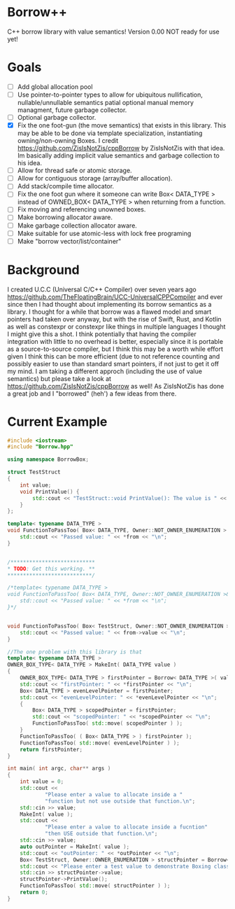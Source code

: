 # Borrow++

C++ borrow library with value semantics! Version 0.00 NOT ready for use yet!

# Goals
- [ ] Add global allocation pool 
- [ ] Use pointer-to-pointer types to allow for ubiquitous nullification, nullable/unnullable semantics patial optional manual memory managment, future garbage collector. 
- [ ] Optional garbage collector. 
- [x] Fix the one foot-gun (the move semantics) that exists in this library. This may be able to be done via template specialization, instantiating owning/non-owning Boxes. I credit https://github.com/ZisIsNotZis/cppBorrow by ZisIsNotZis with that idea. Im basically adding implicit value semantics and garbage collection to his idea. 
- [ ] Allow for thread safe or atomic storage. 
- [ ] Allow for contiguous storage (array/buffer allocation). 
- [ ] Add stack/compile time allocator. 
- [ ] Fix the one foot gun where it someone can write Box< DATA_TYPE > instead of OWNED_BOX< DATA_TYPE > when returning from a function.
- [ ] Fix moving and referencing unowned boxes.
- [ ] Make borrowing allocator aware.
- [ ] Make garbage collection allocator aware.
- [ ] Make suitable for use atomic-less with lock free programing
- [ ] Make "borrow vector/list/container"

# Background

I created U.C.C (Universal C/C++ Compiler) over seven years ago https://github.com/TheFloatingBrain/UCC-UniversalCPPCompiler 
and ever since then I had thought about implementing its borrow semantics as a library. I thought for a while that borrow was a flawed model and smart 
pointers had taken over anyway, but with the rise of Swift, Rust, and Kotlin as well as constexpr or constexpr like things in multiple languages I thought 
I might give this a shot. I think potentially that having the compiler integration with little to no overhead is better, especially since it is 
portable as a source-to-source compiler, but I think this may be a worth while effort given I think this can be more efficient (due to not reference 
counting and possibly easier to use than standard smart pointers, if not just to get it off my mind. I am taking a different approch (including the 
use of value semantics) but please take a look at https://github.com/ZisIsNotZis/cppBorrow as well! As ZisIsNotZis has done a great job and I "borrowed" (heh') a few ideas from there.


# Current Example
```C++
#include <iostream>
#include "Borrow.hpp"

using namespace BorrowBox;

struct TestStruct
{
    int value;
    void PrintValue() {
        std::cout << "TestStruct::void PrintValue(): The value is " << value << "\n";
    }
};

template< typename DATA_TYPE >
void FunctionToPassToo( Box< DATA_TYPE, Owner::NOT_OWNER_ENUMERATION > from ) {
    std::cout << "Passed value: " << *from << "\n";
}


/***************************
* TODO: Get this working. **
***************************/

/*template< typename DATA_TYPE >
void FunctionToPassToo( Box< DATA_TYPE, Owner::NOT_OWNER_ENUMERATION >&& from ) {
    std::cout << "Passed value: " << *from << "\n";
}*/


void FunctionToPassToo( Box< TestStruct, Owner::NOT_OWNER_ENUMERATION >&& from ) {
    std::cout << "Passed value: " << from->value << "\n";
}

//The one problem with this library is that 
template< typename DATA_TYPE >
OWNER_BOX_TYPE< DATA_TYPE > MakeInt( DATA_TYPE value )
{
    OWNER_BOX_TYPE< DATA_TYPE > firstPointer = Borrow< DATA_TYPE >( value );
    std::cout << "firstPointer: " << *firstPointer << "\n";
    Box< DATA_TYPE > evenLevelPointer = firstPointer;
    std::cout << "evenLevelPointer: " << *evenLevelPointer << "\n";
    {
        Box< DATA_TYPE > scopedPointer = firstPointer;
        std::cout << "scopedPointer: " << *scopedPointer << "\n";
        FunctionToPassToo( std::move( scopedPointer ) );
    }
    FunctionToPassToo( ( Box< DATA_TYPE > ) firstPointer );
    FunctionToPassToo( std::move( evenLevelPointer ) );
    return firstPointer;
}

int main( int argc, char** args )
{
    int value = 0;
    std::cout << 
            "Please enter a value to allocate inside a "
            "function but not use outside that function.\n";
    std::cin >> value;
    MakeInt( value );
    std::cout << 
            "Please enter a value to allocate inside a fucntion"
            "then USE outside that function.\n";
    std::cin >> value;
    auto outPointer = MakeInt( value );
    std::cout << "outPointer: " << *outPointer << "\n";
    Box< TestStruct, Owner::OWNER_ENUMERATION > structPointer = Borrow< TestStruct >{};
    std::cout << "Please enter a test value to demonstrate Boxing classes/structs.\n";
    std::cin >> structPointer->value;
    structPointer->PrintValue();
    FunctionToPassToo( std::move( structPointer ) );
    return 0;
}
```
